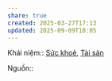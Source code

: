 ```yaml
---
share: true
created: 2025-03-27T17:13
updated: 2025-09-09T10:05
---
```

Khái niệm:: [Sức khoẻ](../../../../%CE%9E%20Kh%C3%A1i%20ni%E1%BB%87m/S%E1%BB%A9c%20kho%E1%BA%BB.md), [Tài sản](../../../../%CE%9E%20Kh%C3%A1i%20ni%E1%BB%87m/T%C3%A0i%20s%E1%BA%A3n.md)

Nguồn:: 